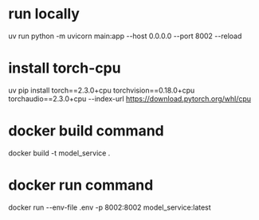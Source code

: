 # run locally
uv run python -m uvicorn main:app --host 0.0.0.0 --port 8002 --reload

# install torch-cpu
uv pip install torch==2.3.0+cpu torchvision==0.18.0+cpu torchaudio==2.3.0+cpu --index-url https://download.pytorch.org/whl/cpu

# docker build command
docker build -t model_service .

# docker run command
docker run --env-file .env -p 8002:8002 model_service:latest

